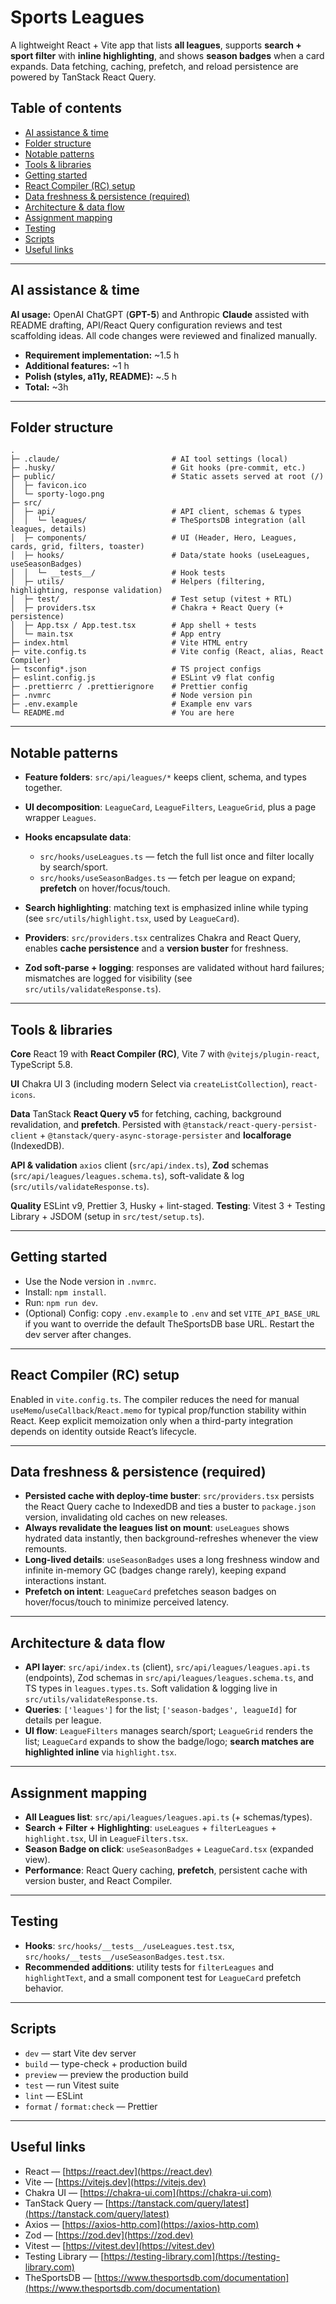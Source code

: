 # Sports Leagues

A lightweight React + Vite app that lists **all leagues**, supports **search + sport filter** with **inline highlighting**, and shows **season badges** when a card expands. Data fetching, caching, prefetch, and reload persistence are powered by TanStack React Query.

## Table of contents

- [AI assistance & time](#ai-assistance--time)
- [Folder structure](#folder-structure)
- [Notable patterns](#notable-patterns)
- [Tools & libraries](#tools--libraries)
- [Getting started](#getting-started)
- [React Compiler (RC) setup](#react-compiler-rc-setup)
- [Data freshness & persistence (required)](#data-freshness--persistence-required)
- [Architecture & data flow](#architecture--data-flow)
- [Assignment mapping](#assignment-mapping)
- [Testing](#testing)
- [Scripts](#scripts)
- [Useful links](#useful-links)

---

## AI assistance & time

**AI usage:** OpenAI ChatGPT (**GPT-5**) and Anthropic **Claude** assisted with README drafting, API/React Query configuration reviews and test scaffolding ideas. All code changes were reviewed and finalized manually.

- **Requirement implementation:** \~1.5 h
- **Additional features:** \~1 h
- **Polish (styles, a11y, README):** \~.5 h
- **Total:** \~3h

---

## Folder structure

```text
.
├─ .claude/                         # AI tool settings (local)
├─ .husky/                          # Git hooks (pre-commit, etc.)
├─ public/                          # Static assets served at root (/)
│  ├─ favicon.ico
│  └─ sporty-logo.png
├─ src/
│  ├─ api/                          # API client, schemas & types
│  │  └─ leagues/                   # TheSportsDB integration (all leagues, details)
│  ├─ components/                   # UI (Header, Hero, Leagues, cards, grid, filters, toaster)
│  ├─ hooks/                        # Data/state hooks (useLeagues, useSeasonBadges)
│  │  └─ __tests__/                 # Hook tests
│  ├─ utils/                        # Helpers (filtering, highlighting, response validation)
│  ├─ test/                         # Test setup (vitest + RTL)
│  ├─ providers.tsx                 # Chakra + React Query (+ persistence)
│  ├─ App.tsx / App.test.tsx        # App shell + tests
│  └─ main.tsx                      # App entry
├─ index.html                       # Vite HTML entry
├─ vite.config.ts                   # Vite config (React, alias, React Compiler)
├─ tsconfig*.json                   # TS project configs
├─ eslint.config.js                 # ESLint v9 flat config
├─ .prettierrc / .prettierignore    # Prettier config
├─ .nvmrc                           # Node version pin
├─ .env.example                     # Example env vars
└─ README.md                        # You are here
```

---

## Notable patterns

- **Feature folders**: `src/api/leagues/*` keeps client, schema, and types together.
- **UI decomposition**: `LeagueCard`, `LeagueFilters`, `LeagueGrid`, plus a page wrapper `Leagues`.
- **Hooks encapsulate data**:
  - `src/hooks/useLeagues.ts` — fetch the full list once and filter locally by search/sport.
  - `src/hooks/useSeasonBadges.ts` — fetch per league on expand; **prefetch** on hover/focus/touch.

- **Search highlighting**: matching text is emphasized inline while typing (see `src/utils/highlight.tsx`, used by `LeagueCard`).
- **Providers**: `src/providers.tsx` centralizes Chakra and React Query, enables **cache persistence** and a **version buster** for freshness.
- **Zod soft-parse + logging**: responses are validated without hard failures; mismatches are logged for visibility (see `src/utils/validateResponse.ts`).

---

## Tools & libraries

**Core**
React 19 with **React Compiler (RC)**, Vite 7 with `@vitejs/plugin-react`, TypeScript 5.8.

**UI**
Chakra UI 3 (including modern Select via `createListCollection`), `react-icons`.

**Data**
TanStack **React Query v5** for fetching, caching, background revalidation, and **prefetch**. Persisted with `@tanstack/react-query-persist-client` + `@tanstack/query-async-storage-persister` and **localforage** (IndexedDB).

**API & validation**
`axios` client (`src/api/index.ts`), **Zod** schemas (`src/api/leagues/leagues.schema.ts`), soft-validate & log (`src/utils/validateResponse.ts`).

**Quality**
ESLint v9, Prettier 3, Husky + lint-staged.
**Testing**: Vitest 3 + Testing Library + JSDOM (setup in `src/test/setup.ts`).

---

## Getting started

- Use the Node version in `.nvmrc`.
- Install: `npm install`.
- Run: `npm run dev`.
- (Optional) Config: copy `.env.example` to `.env` and set `VITE_API_BASE_URL` if you want to override the default TheSportsDB base URL. Restart the dev server after changes.

---

## React Compiler (RC) setup

Enabled in `vite.config.ts`. The compiler reduces the need for manual `useMemo`/`useCallback`/`React.memo` for typical prop/function stability within React. Keep explicit memoization only when a third-party integration depends on identity outside React’s lifecycle.

---

## Data freshness & persistence (required)

- **Persisted cache with deploy-time buster**: `src/providers.tsx` persists the React Query cache to IndexedDB and ties a buster to `package.json` version, invalidating old caches on new releases.
- **Always revalidate the leagues list on mount**: `useLeagues` shows hydrated data instantly, then background-refreshes whenever the view remounts.
- **Long-lived details**: `useSeasonBadges` uses a long freshness window and infinite in-memory GC (badges change rarely), keeping expand interactions instant.
- **Prefetch on intent**: `LeagueCard` prefetches season badges on hover/focus/touch to minimize perceived latency.

---

## Architecture & data flow

- **API layer**: `src/api/index.ts` (client), `src/api/leagues/leagues.api.ts` (endpoints), Zod schemas in `src/api/leagues/leagues.schema.ts`, and TS types in `leagues.types.ts`. Soft validation & logging live in `src/utils/validateResponse.ts`.
- **Queries**: `['leagues']` for the list; `['season-badges', leagueId]` for details per league.
- **UI flow**: `LeagueFilters` manages search/sport; `LeagueGrid` renders the list; `LeagueCard` expands to show the badge/logo; **search matches are highlighted inline** via `highlight.tsx`.

---

## Assignment mapping

- **All Leagues list**: `src/api/leagues/leagues.api.ts` (+ schemas/types).
- **Search + Filter + Highlighting**: `useLeagues` + `filterLeagues` + `highlight.tsx`, UI in `LeagueFilters.tsx`.
- **Season Badge on click**: `useSeasonBadges` + `LeagueCard.tsx` (expanded view).
- **Performance**: React Query caching, **prefetch**, persistent cache with version buster, and React Compiler.

---

## Testing

- **Hooks**: `src/hooks/__tests__/useLeagues.test.tsx`, `src/hooks/__tests__/useSeasonBadges.test.tsx`.
- **Recommended additions**: utility tests for `filterLeagues` and `highlightText`, and a small component test for `LeagueCard` prefetch behavior.

---

## Scripts

- `dev` — start Vite dev server
- `build` — type-check + production build
- `preview` — preview the production build
- `test` — run Vitest suite
- `lint` — ESLint
- `format` / `format:check` — Prettier

---

## Useful links

- React — [https://react.dev](https://react.dev)
- Vite — [https://vitejs.dev](https://vitejs.dev)
- Chakra UI — [https://chakra-ui.com](https://chakra-ui.com)
- TanStack Query — [https://tanstack.com/query/latest](https://tanstack.com/query/latest)
- Axios — [https://axios-http.com](https://axios-http.com)
- Zod — [https://zod.dev](https://zod.dev)
- Vitest — [https://vitest.dev](https://vitest.dev)
- Testing Library — [https://testing-library.com](https://testing-library.com)
- TheSportsDB — [https://www.thesportsdb.com/documentation](https://www.thesportsdb.com/documentation)
